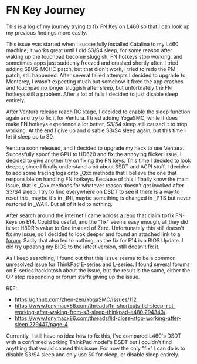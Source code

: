 # FN Key Journey

This is a log of my journey trying to fix FN Key on L460 so that I can look up
my previous findings more easily.

This issue was started when I succesfully installed Catalina to my L460
machine, it works great until I did S3/S4 sleep, for some reason after waking
up the touchpad become sluggish, FN hotkeys stop working, and sometimes apps
just suddenly freezed and crashed shortly after. I tried adding SBUS-MCHC
patch, but that didn't work, I tried to redo the PM patch, still happened.
After several failed attempts I decided to upgrade to Monterey, I wasn't
expecting much but somehow it fixed the app crashes and touchpad no longer
sluggish after sleep, but unfortnately the FN hotkeys still a problem. After a
lot of fails I decided to just disable sleep entirely.

After Ventura release reach RC stage, I decided to enable the sleep function
again and try to fix it for Ventura. I tried adding YogaSMC, while it does make
FN hotkeys experience a lot better, S3/S4 sleep still caused it to stop
working. At the end I give up and disable S3/S4 sleep again, but this time I
let it sleep up to S0.

Ventura soon released, and I decided to upgrade my hack to use Ventura.
Succesfully spoof the GPU to HD620 and fix the annoying flicker issue, I
decided to give another try on fixing the FN keys. This time I decided to look
deeper, since I finally understand a bit about SSDT and ACPI stuff, I decided
to add some tracing logs onto \_Qxx methods that I believe the one that
responsible on handling FN hotkeys. Because of this I finally know the main
issue, that is \_Qxx methods for whatever reason doesn't get invoked after
S3/S4 sleep. I try to find everywhere on DSDT to see if there is a way to reset
this, maybe it's in \_INI, maybe something is changed in \_PTS but never
restored in \_WAK. But all of it led to nothing.

After search around the internet I came across [a
repo](https://github.com/masksshow/Thinkpad-E14-15-AMD-Gen-2-FIX) that claim to
fix FN-keys on E14. Could be useful, and the "fix" seems easy enough, all they
did is set H8DR's value to One instead of Zero. Unfortunately this still
doesn't fix my issue, so I decided to look deeper and found an attached link to
[a
forum](https://forums.lenovo.com/t5/Other-Linux-Discussions/Linux-Fn-keys-not-working-Thinkpad-E14-AMD-Gen-2/m-p/5027791?page=8).
Sadly that also led to nothing, as the fix for E14 is a BIOS Update. I did try
updating my BIOS to the latest version, still doesn't fix it.

As I keep searching, I found out that this issue seems to be a common
unresolved issue for ThinkPad E-series and L-series. I found several forums on
E-series hackintosh about the issue, but the result is the same, either the OP
stop responding or forum staffs giving up the issue.

REF:
- https://github.com/zhen-zen/YogaSMC/issues/112
- https://www.tonymacx86.com/threads/fn-shortcuts-lid-sleep-not-working-after-waking-from-s3-sleep-thinkpad-e480.294343/
- https://www.tonymacx86.com/threads/lid-close-stop-working-after-sleep.279447/page-4

Currently, I still have no idea how to fix this, I've compared L460's DSDT with
a confirmed working ThinkPad model's DSDT but I couldn't find anything that
would caused this issue. For now the only "fix" I can do is to disable S3/S4
sleep and only use S0 for sleep, or disable sleep entirely.
